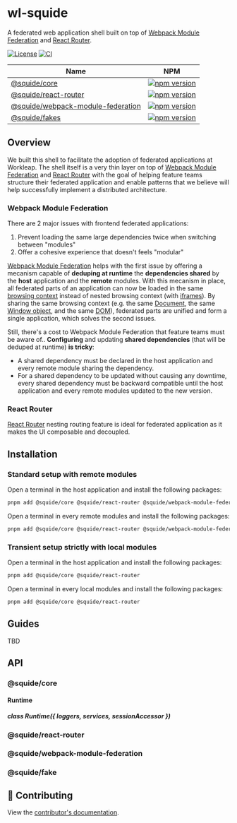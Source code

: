 # wl-squide

A federated web application shell built on top of [Webpack Module Federation](https://webpack.js.org/concepts/module-federation/) and [React Router](https://reactrouter.com/en/main).

[![License](https://img.shields.io/badge/License-Apache_2.0-blue.svg)](./LICENSE)
[![CI](https://github.com/workleap/wl-squide/actions/workflows/ci.yml/badge.svg)](https://github.com/workleap/wl-squide/actions/workflows/ci.yml)

| Name | NPM |
| --- | --- |
| [@squide/core](packages/core/README.md) | [![npm version](https://img.shields.io/npm/v/@squide/core)](https://www.npmjs.com/package/@squide/core) |
| [@squide/react-router](packages/react-router/README.md) | [![npm version](https://img.shields.io/npm/v/@squide/react-router)](https://www.npmjs.com/package/@squide/react-router) |
| [@squide/webpack-module-federation](packages/webpack-module-federation/README.md) | [![npm version](https://img.shields.io/npm/v/@squide/webpack-module-federation)](https://www.npmjs.com/package/@squide/webpack-module-federation) |
| [@squide/fakes](packages/fakes/README.md) | [![npm version](https://img.shields.io/npm/v/@squide/fakes)](https://www.npmjs.com/package/@squide/fakes) |

## Overview

We built this shell to facilitate the adoption of federated applications at Workleap. The shell itself is a very thin layer on top of [Webpack Module Federation](https://webpack.js.org/concepts/module-federation/) and [React Router](https://reactrouter.com/en/main) with the goal of helping feature teams structure their federated application and enable patterns that we believe will help successfully implement a distributed architecture.

### Webpack Module Federation

There are 2 major issues with frontend federated applications:
1. Prevent loading the same large dependencies twice when switching between "modules"
2. Offer a cohesive experience that doesn't feels "modular"

[Webpack Module Federation](https://webpack.js.org/concepts/module-federation/) helps with the first issue by offering a mecanism capable of **deduping at runtime** the **dependencies shared** by the **host** application and the **remote** modules. With this mecanism in place, all federated parts of an application can now be loaded in the same [browsing context](https://developer.mozilla.org/en-US/docs/Glossary/Browsing_context) instead of nested browsing context (with [iframes](https://developer.mozilla.org/en-US/docs/Web/HTML/Element/iframe)). By sharing the same browsing context (e.g. the same [Document](https://developer.mozilla.org/en-US/docs/Web/API/Document), the same [Window object](https://developer.mozilla.org/en-US/docs/Web/API/Window), and the same [DOM](https://developer.mozilla.org/en-US/docs/Web/API/Document_Object_Model)), federated parts are unified and form a single application, which solves the second issues.

Still, there's a cost to Webpack Module Federation that feature teams must be aware of.. **Configuring** and updating **shared dependencies** (that will be deduped at runtime) **is tricky**:
- A shared dependency must be declared in the host application and every remote module sharing the dependency.
- For a shared dependency to be updated without causing any downtime, every shared dependency must be backward compatible until the host application and every remote modules updated to the new version.

### React Router

[React Router](https://reactrouter.com/en/main) nesting routing feature is ideal for federated application as it makes the UI composable and decoupled.


## Installation

### Standard setup with remote modules

Open a terminal in the host application and install the following packages:

```bash
pnpm add @squide/core @squide/react-router @squide/webpack-module-federation
```

Open a terminal in every remote modules and install the following packages:

```bash
pnpm add @squide/core @squide/react-router @squide/webpack-module-federation
```

### Transient setup strictly with local modules

Open a terminal in the host application and install the following packages:

```bash
pnpm add @squide/core @squide/react-router
```

Open a terminal in every local modules and install the following packages:

```bash
pnpm add @squide/core @squide/react-router
```

## Guides

TBD

## API

### @squide/core

#### Runtime

##### class Runtime({ loggers, services, sessionAccessor })

### @squide/react-router

### @squide/webpack-module-federation

### @squide/fake

## 🤝 Contributing

View the [contributor's documentation](./CONTRIBUTING.md).


